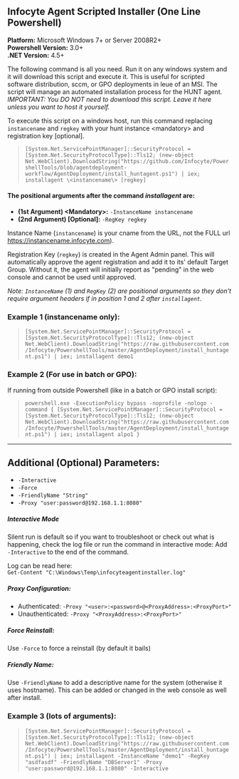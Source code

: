 ## Infocyte Agent Scripted Installer (One Line Powershell)
**Platform:** Microsoft Windows 7+ or Server 2008R2+\
**Powershell Version:** 3.0+\
**.NET Version:** 4.5+

The following command is all you need.  Run it on any windows system and it will download this script and execute it.  This is useful for scripted software distribution, sccm, or GPO deployments in leue of an MSI.  The script will manage an automated installation process for the HUNT agent.  *IMPORTANT: You DO NOT need to download this script. Leave it here unless you want to host it yourself.*

To execute this script on a windows host, run this command replacing `instancename` and `regkey` with your hunt instance \<mandatory\> and registration key [optional].


> `[System.Net.ServicePointManager]::SecurityProtocol = [System.Net.SecurityProtocolType]::Tls12; (new-object Net.WebClient).DownloadString("https://github.com/Infocyte/PowershellTools/blob/agentdeployment-workflow/AgentDeployment/install_huntagent.ps1") | iex; installagent \<instancename\> [regkey]`


#### The positional arguments after the command *installagent* are:  
* **(1st Argument) \<Mandatory\>:** `-InstanceName instancename`
* **(2nd Argument) [Optional]:** `-RegKey regkey`

Instance Name (`instancename`) is your cname from the URL, not the FULL url https://instancename.infocyte.com).

Registration Key (`regkey`) is created in the Agent Admin panel. This will automatically approve the agent registration and add it to its' default Target Group. Without it, the agent will initially report as "pending" in the web console and cannot be used until approved.

*Note: `InstanceName` (1) and `RegKey` (2) are positional arguments so they don't require argument headers if in position 1 and 2 after `installagent`.*

### Example 1 (instancename only):  
> `[System.Net.ServicePointManager]::SecurityProtocol = [System.Net.SecurityProtocolType]::Tls12;
(new-object Net.WebClient).DownloadString("https://raw.githubusercontent.com/Infocyte/PowershellTools/master/AgentDeployment/install_huntagent.ps1") | iex;
installagent demo1`

### Example 2 (For use in batch or GPO):
If running from outside Powershell (like in a batch or GPO install script):
> `powershell.exe -ExecutionPolicy bypass -noprofile -nologo -command { [System.Net.ServicePointManager]::SecurityProtocol = [System.Net.SecurityProtocolType]::Tls12; (new-object Net.WebClient).DownloadString("https://raw.githubusercontent.com/Infocyte/PowershellTools/master/AgentDeployment/install_huntagent.ps1") | iex; installagent alpo1 }`

---

## Additional (Optional) Parameters:
* `-Interactive`
* `-Force`
* `-FriendlyName "String"`
* `-Proxy "user:password@192.168.1.1:8080"`


##### Interactive Mode
Silent run is default so if you want to troubleshoot or check out what is happening, check the log file or run the command in interactive mode:  Add `-Interactive` to the end of the command.

Log can be read here:\
`Get-Content "C:\Windows\Temp\infocyteagentinstaller.log"`

##### Proxy Configuration:
* Authenticated: `-Proxy "<user>:<password>@<ProxyAddress>:<ProxyPort>"`
* Unauthenticated: `-Proxy "<ProxyAddress>:<ProxyPort>"`

##### Force Reinstall:
Use `-Force` to force a reinstall (by default it bails)

##### Friendly Name:
Use `-FriendlyName` to add a descriptive name for the system (otherwise it uses hostname). This can be added or changed in the web console as well after install.


### Example 3 (lots of arguments):  
> `[System.Net.ServicePointManager]::SecurityProtocol = [System.Net.SecurityProtocolType]::Tls12;
(new-object Net.WebClient).DownloadString("https://raw.githubusercontent.com/Infocyte/PowershellTools/master/AgentDeployment/install_huntagent.ps1") | iex;
installagent -InstanceName "demo1" -RegKey "asdfasdf" -FriendlyName "DBServer1" -Proxy "user:password@192.168.1.1:8080" -Interactive`
